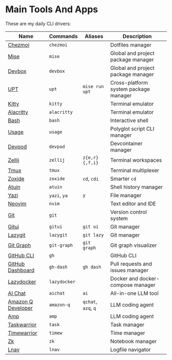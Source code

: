 # Main Tools And Apps

These are my daily CLI drivers:

| Name | Commands | Aliases | Description |
|------|---------|-------|-------------|
| [Chezmoi](https://www.chezmoi.io/) | `chezmoi` | | Dotfiles manager |
| [Mise](https://mise.jdx.dev/) | `mise` | | Global and project package manager |
| [Devbox](https://www.jetpack.io/devbox/) | `devbox` | | Global and project package manager |
| [UPT](https://github.com/sigoden/upt) | `upt` | `mise run upt` | Cross-platform system package manager|
| [Kitty](https://sw.kovidgoyal.net/kitty/) | `kitty` | | Terminal emulator |
| [Alacritty](https://alacritty.org/) | `alacritty` | | Terminal emulator |
| [Bash](https://devdocs.io/bash/) | `bash` | | Interactive shell |
| [Usage](https://devdocs.io/bash/) | `usage` | | Polyglot script CLI manager |
| [Devpod](https://devpod.sh/) | `devpod` | | Devcontainer manager |
| [Zellij](https://zellij.dev/) | `zellij` | `z{e,r}{,f,i}` | Terminal workspaces |
| [Tmux](https://github.com/tmux/tmux) | `tmux` | | Terminal multiplexer |
| [Zoxide](https://github.com/ajeetdsouza/zoxide) | `zoxide` | `cd`, `cdi` | Smarter `cd` |
| [Atuin](https://atuin.sh/) | `atuin` | | Shell history manager |
| [Yazi](https://yazi-rs.github.io/) | `yazi`, `ya` | `y` | File manager |
| [Neovim](https://neovim.io/) | `nvim` | | Text editor and IDE |
| [Git](https://git-scm.com/) | `git` | | Version control system |
| [Gitui](https://github.com/extrawurst/gitui) | `gitui` | `git ui` | Git manager |
| [Lazygit](https://github.com/jesseduffield/lazygit) | `lazygit` | `git lazy` | Git manager |
| [Git Graph](https://github.com/mlange-42/git-graph) | `git-graph` | `git graph` | Git graph visualizer |
| [GitHub CLI](https://cli.github.com/) | `gh` | | GitHub CLI |
| [GitHub Dashboard](https://dlvhdr.github.io/gh-dash/) | `gh-dash` | `gh dash` | Pull requests and issues manager |
| [Lazydocker](https://github.com/jesseduffield/lazydocker) | `lazydocker` | | Docker and docker-compose manager |
| [AI Chat](https://github.com/sigoden/aichat) | `aichat` | `ai` | All-in-one LLM tool |
| [Amazon Q Developer](https://docs.aws.amazon.com/amazonq/latest/qdeveloper-ug/) | `amazon-q` | `qchat`, `azq`, `q` | LLM coding agent |
| [Amp](https://ampcode.com/) | `amp` | | LLM coding agent |
| [Taskwarrior](https://taskwarrior.org/) | `task` | | Task manager |
| [Timewarrior](https://timewarrior.net/) | `timew` | | Time manager |
| [Zk](https://zk-org.github.io/zk/) | `zk` | | Notebook manager |
| [Lnav](https://lnav.org/) | `lnav` | | Logfile navigator |
